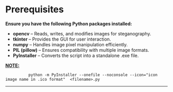 # Prerequisites

__Ensure you have the following Python packages installed:__ <br>

- __opencv__ – Reads, writes, and modifies images for steganography.
- __tkinter__ – Provides the GUI for user interaction.
- __numpy__ – Handles image pixel manipulation efficiently.
- __PIL (pillow)__ – Ensures compatibility with multiple image formats.
- __PyInstaller__ – Converts the script into a standalone .exe file.

__<ins> NOTE: </ins>__ <br>

              python -m PyInstaller --onefile --noconsole --icon="icon image name in .ico format"  <filename>.py

---
